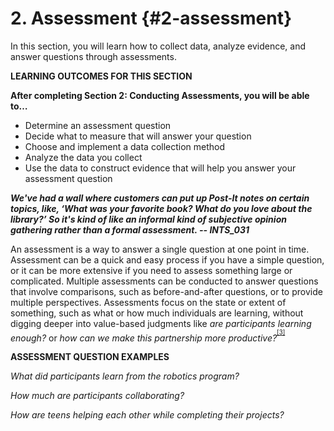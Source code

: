 # 2\. Assessment {#2-assessment}

In this section, you will learn how to collect data, analyze evidence, and answer questions through assessments.

**LEARNING OUTCOMES FOR THIS SECTION**

**After completing Section 2: Conducting Assessments, you will be able to…**

*   Determine an assessment question
*   Decide what to measure that will answer your question
*   Choose and implement a data collection method
*   Analyze the data you collect
*   Use the data to construct evidence that will help you answer your assessment question

**_We&#039;ve had a wall where customers can put up Post-It notes on certain topics, like, ‘What was your favorite book? What do you love about the library?’ So it&#039;s kind of like an informal kind of subjective opinion gathering rather than a formal assessment. -- INTS_031_**

An assessment is a way to answer a single question at one point in time. Assessment can be a quick and easy process if you have a simple question, or it can be more extensive if you need to assess something large or complicated. Multiple assessments can be conducted to answer questions that involve comparisons, such as before-and-after questions, or to provide multiple perspectives. Assessments focus on the state or extent of something, such as what or how much individuals are learning, without digging deeper into value-based judgments like _are participants learning enough?_ or _how can we make this partnership more productive?_<sup><sup id="174453654767466-footnote-ref-3"><a href="#174453654767466-footnote-3">[3]</a></sup></sup>

**ASSESSMENT QUESTION EXAMPLES**

_What did participants learn from the robotics program?_

_How much are participants collaborating?_

_How are teens helping each other while completing their projects?_

[^3]: _Surrounded by Science: Learning Science in Informal Environments_. (2010). Washington, D.C.: National Academies Press.